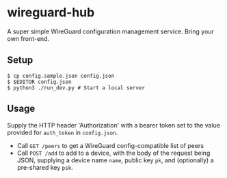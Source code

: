 # wireguard-hub

A super simple WireGuard configuration management service. Bring your own front-end.

## Setup

```shell
$ cp config.sample.json config.json
$ $EDITOR config.json
$ python3 ./run_dev.py # Start a local server
```

## Usage

Supply the HTTP header 'Authorization' with a bearer token set to the value provided for `auth_token` in `config.json`.

- Call `GET /peers` to get a WireGuard config-compatible list of peers
- Call `POST /add` to add to a device, with the body of the request being JSON, supplying a device name `name`, public key `pk`, and (optionally) a pre-shared key `psk`.
